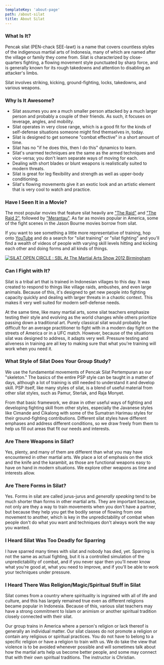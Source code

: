 ```yaml
---
templateKey: 'about-page'
path: /about-silat
title: About Silat
---
```

### What Is It?
Pencak silat (PEN-chack SEE-lawt) is a name that covers countless styles of the indigenous martial arts of Indonesia, many of which are named after the village or family they come from.  Silat is characterized by close-quarters fighting, a flowing movement style punctuated by sharp force, and is generally known for its rough takedowns and attention to disabling an attacker's limbs.

Silat involves striking, kicking, ground-fighting, locks, takedowns, and various weapons.

### Why Is It Awesome?
- Silat assumes you are a much smaller person attacked by a much larger person and probably a couple of their friends.  As such, it focuses on leverage, angles, and mobility.
- Silat operates in very close range, which is a good fit for the kinds of self-defense situations someone might find themselves in, today.
- Silat is designed to get someone "combat effective" in a short amount of time.
- Silat has no "if he does this, then I do this" dynamics to learn.
- Silat's unarmed techniques are the same as the armed techniques and vice-versa; you don't learn separate ways of moving for each.
- Dealing with short blades or blunt weapons is realistically suited to modern threats.
- Silat is great for leg flexibility and strength as well as upper-body conditioning.
- Silat's flowing movements give it an exotic look and an artistic element that is very cool to watch and practice.

### Have I Seen It in a Movie?
The most popular movies that feature silat heavily are <a href="https://www.imdb.com/title/tt1899353/" target="_blank" rel="noopener noreferrer">"The Raid"</a> and <a href="https://www.imdb.com/title/tt2265171/" target="_blank" rel="noopener noreferrer">"The Raid 2"</a>, followed by <a href="https://www.imdb.com/title/tt1368116/" target="_blank" rel="noopener noreferrer">"Merantau"</a>.  As far as movies popular in America, some of the fight scenes in the Jason Bourne movies borrow from silat.

If you want to see something a little more representative of training, hop onto <a href="https://www.youtube.com/" target="_blank" rel="noopener noreferrer">YouTube</a> and do a search for "silat training" or "silat fighting" and you'll find a wealth of videos of people with varying skill levels hitting and kicking each other and doing forms and all kinds of things.

[![SILAT OPEN CIRCLE : SBL At The Martial Arts Show 2012 Birmingham](https://img.youtube.com/vi/2nB8T4ha_30/0.jpg)](https://www.youtube.com/watch?v=2nB8T4ha_30 "SILAT OPEN CIRCLE : SBL At The Martial Arts Show 2012 Birmingham")

### Can I Fight with It?
Silat is a tribal art that is trained in Indonesian villages to this day.  It was created to respond to things like village raids, ambushes, and even large animals.  Because of this, it's designed to get new people into fighting capacity quickly and dealing with larger threats in a chaotic context.  This makes it very well suited for modern self-defense needs.

At the same time, like many martial arts, some silat teachers emphasize testing their style and evolving as the world changes while others prioritize passing down a traditional art.  Purely classical silat would probably be difficult for an average practitioner to fight with in a modern day fight on the streets of America or in a UFC match.  However, because of the situations silat was designed to address, it adapts very well.  Pressure testing and aliveness in training are all key to making sure that what you're training will work when you need it.

### What Style of Silat Does Your Group Study?
We use the fundamental movements of Pencak Silat Pertempuran as our "skeleton."  The basics of the entire PSP style can be taught in a matter of days, although a lot of training is still needed to understand it and develop skill.  PSP itself, like many styles of silat, is a blend of useful material from other silat styles, such as Pamur, Sterlak, and Raja Monyet.

From that basic framework, we draw in other useful ways of fighting and developing fighting skill from other styles, especially the Javanese styles like Cimande and Cikalong with some of the Sumatran Harimau styles for their ground-fighting contributions.  Different silat styles have different emphases and address different conditions, so we draw freely from them to help us fill out areas that fit our needs and interests.

### Are There Weapons in Silat?
Yes, plenty, and many of them are different than what you may have encountered in other martial arts.  We place a lot of emphasis on the stick and the knife and the karambit, as those are functional weapons easy to have on hand in modern situations.  We explore other weapons as time and interests allow.

### Are There Forms in Silat?
Yes. Forms in silat are called jurus-jurus and *generally speaking* tend to be much shorter than forms in other martial arts.  They are important because, not only are they a way to train movements when you don't have a partner, but because they help you get the bodily sense of flowing from one movement to another, which is key in the unpredictability of combat when people don't do what you want and techniques don't always work the way you wanted.

### I Heard Silat Was Too Deadly for Sparring
I have sparred many times with silat and nobody has died, yet.  Sparring is not the same as actual fighting, but it is a controlled simulation of the unpredictability of combat, and if you never spar then you'll never know what you're good at, what you need to improve, and if you'll be able to work your techniques under pressure.

### I Heard There Was Religion/Magic/Spiritual Stuff in Silat
Silat comes from a country where spirituality is ingrained with all of life and culture, and this has largely remained true even as different religions became popular in Indonesia.  Because of this, various silat teachers may have a strong commitment to Islam or animism or another spiritual tradition closely connected with their silat.

Our group trains in America where a person's religion or lack thereof is generally an individual matter.  Our silat classes do not promote a religion or contain any religious or spiritual practices.  You do not have to belong to a specific religion or have a religion to train with us.  We do take the view that violence is to be avoided whenever possible and will sometimes talk about how the martial arts help us become better people, and some may connect that with their own spiritual traditions.  The instructor is Christian.